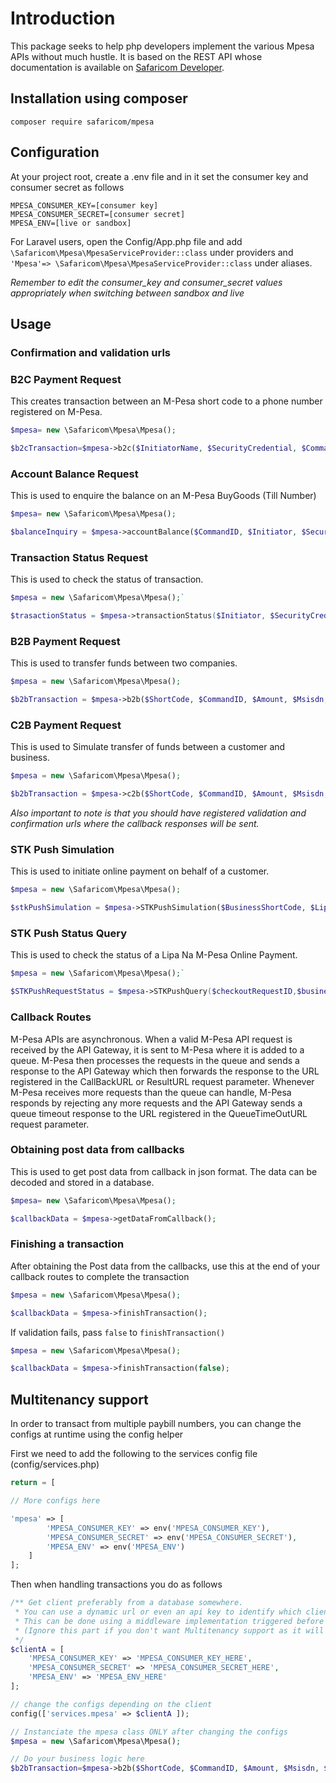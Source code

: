 # Introduction

This package seeks to help php developers implement the various Mpesa APIs without much hustle. It is based on the REST API whose documentation is available on [Safaricom Developer](http://developer.safaricom.co.ke).

## Installation using composer

 ```
 composer require safaricom/mpesa
 ```

## Configuration

At your project root, create a .env file and in it set the consumer key and consumer secret as follows
```.dotenv
MPESA_CONSUMER_KEY=[consumer key]
MPESA_CONSUMER_SECRET=[consumer secret]
MPESA_ENV=[live or sandbox]
```
 
For Laravel users, open the Config/App.php file and add `\Safaricom\Mpesa\MpesaServiceProvider::class` under providers and ` 'Mpesa'=> \Safaricom\Mpesa\MpesaServiceProvider::class` under aliases.
  
  _Remember to edit the consumer_key and consumer_secret values appropriately when switching between sandbox and live_

## Usage

### Confirmation and validation urls

### B2C Payment Request

This creates transaction between an M-Pesa short code to a phone number registered on M-Pesa.

```php
$mpesa= new \Safaricom\Mpesa\Mpesa();

$b2cTransaction=$mpesa->b2c($InitiatorName, $SecurityCredential, $CommandID, $Amount, $PartyA, $PartyB, $Remarks, $QueueTimeOutURL, $ResultURL, $Occasion);
```

### Account Balance Request

This is used to enquire the balance on an M-Pesa BuyGoods (Till Number)

```php
$mpesa= new \Safaricom\Mpesa\Mpesa();

$balanceInquiry = $mpesa->accountBalance($CommandID, $Initiator, $SecurityCredential, $PartyA, $IdentifierType, $Remarks, $QueueTimeOutURL, $ResultURL);
```

### Transaction Status Request

This is used to check the status of transaction.

```php
$mpesa = new \Safaricom\Mpesa\Mpesa();`

$trasactionStatus = $mpesa->transactionStatus($Initiator, $SecurityCredential, $CommandID, $TransactionID, $PartyA, $IdentifierType, $ResultURL, $QueueTimeOutURL, $Remarks, $Occasion);
```

### B2B Payment Request

This is used to transfer funds between two companies.

```php
$mpesa = new \Safaricom\Mpesa\Mpesa();

$b2bTransaction = $mpesa->b2b($ShortCode, $CommandID, $Amount, $Msisdn, $BillRefNumber );
```

### C2B Payment Request

This is used to Simulate transfer of funds between a customer and business.

```php 
$mpesa = new \Safaricom\Mpesa\Mpesa();

$b2bTransaction = $mpesa->c2b($ShortCode, $CommandID, $Amount, $Msisdn, $BillRefNumber );
```

_Also important to note is that you should have registered validation and confirmation urls where the callback responses will be sent._

### STK Push Simulation

This is used to initiate online payment on behalf of a customer.

```php
$mpesa = new \Safaricom\Mpesa\Mpesa();

$stkPushSimulation = $mpesa->STKPushSimulation($BusinessShortCode, $LipaNaMpesaPasskey, $TransactionType, $Amount, $PartyA, $PartyB, $PhoneNumber, $CallBackURL, $AccountReference, $TransactionDesc, $Remarks);
```

### STK Push Status Query

 This is used to check the status of a Lipa Na M-Pesa Online Payment.

 ```php
$mpesa = new \Safaricom\Mpesa\Mpesa();`

$STKPushRequestStatus = $mpesa->STKPushQuery($checkoutRequestID,$businessShortCode,$password,$timestamp);
```

### Callback Routes

M-Pesa APIs are asynchronous. When a valid M-Pesa API request is received by the API Gateway, it is sent to M-Pesa where it is added to a queue. M-Pesa then processes the requests in the queue and sends a response to the API Gateway which then forwards the response to the URL registered in the CallBackURL or ResultURL request parameter. Whenever M-Pesa receives more requests than the queue can handle, M-Pesa responds by rejecting any more requests and the API Gateway sends a queue timeout response to the URL registered in the QueueTimeOutURL request parameter.

### Obtaining post data from callbacks

This is used to get post data from callback in json format. The data can be decoded and stored in a database.

 ```php
 $mpesa= new \Safaricom\Mpesa\Mpesa();

 $callbackData = $mpesa->getDataFromCallback();
 ```
  
### Finishing a transaction

  After obtaining the Post data from the callbacks, use this at the end of your callback routes to complete the transaction
  
  ```php
  $mpesa = new \Safaricom\Mpesa\Mpesa();
  
  $callbackData = $mpesa->finishTransaction();
  ```

  If validation fails, pass `false` to `finishTransaction()`

  ```php
  $mpesa = new \Safaricom\Mpesa\Mpesa();
  
  $callbackData = $mpesa->finishTransaction(false);
  ```

## Multitenancy support

In order to transact from multiple paybill numbers, you can change the configs at runtime using the config helper

First we need to add the following to the services config file (config/services.php)

```php
return = [

// More configs here

'mpesa' => [
        'MPESA_CONSUMER_KEY' => env('MPESA_CONSUMER_KEY'),
        'MPESA_CONSUMER_SECRET' => env('MPESA_CONSUMER_SECRET'),
        'MPESA_ENV' => env('MPESA_ENV')
    ]
];
```

Then when handling transactions you do as follows

```php
/** Get client preferably from a database somewhere.
 * You can use a dynamic url or even an api key to identify which client the transaction belongs to.
 * This can be done using a middleware implementation triggered before the transaction is processed.
 * (Ignore this part if you don't want Multitenancy support as it will default to the values in the .env file)
 */
$clientA = [
    'MPESA_CONSUMER_KEY' => 'MPESA_CONSUMER_KEY_HERE',
    'MPESA_CONSUMER_SECRET' => 'MPESA_CONSUMER_SECRET_HERE',
    'MPESA_ENV' => 'MPESA_ENV_HERE'
];

// change the configs depending on the client
config(['services.mpesa' => $clientA ]);

// Instanciate the mpesa class ONLY after changing the configs
$mpesa = new \Safaricom\Mpesa\Mpesa();

// Do your business logic here
$b2bTransaction=$mpesa->b2b($ShortCode, $CommandID, $Amount, $Msisdn, $BillRefNumber );

```